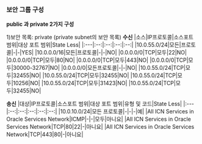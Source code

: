 ### 보안 그룹 구성
 
**public 과 private 2가지 구성**

1)보안 목록: private	(private subnet의 보안 목록) 
**수신**
|소스|IP프로토콜|소스포트 범위|대상 포트 범위|State Less|
|:---|:--:|:--:|:--:|:--:|
|10.0.55.0/24|모든|프로토콜|-|-|YES|
|10.0.0.0/16|모든|프로토콜|-|-|NO|
|0.0.0.0/0|TCP|모두|22|NO|
|0.0.0.0/0|TCP|모두|80|NO|
|0.0.0.0/0|TCP|모두|443|NO|
|0.0.0.0/0|TCP|모두|30000-32767|NO|
|0.0.0.0/0|모든프로토콜|-|-|NO|
|10.0.55.0/24|TCP|모두|32455|NO|
|10.0.55.0/24|TCP|모두|32455|NO|
|10.0.55.0/24|TCP|모두|10256|NO|
|10.0.55.0/24|TCP|모두|31423|NO|
|10.0.55.0/24|TCP|모두|32455|NO|

**송신**
|대상|IP프로토콜|소스포트 범위|대상 포트 범위|유형 및 코드|State Less|
|:---|:--:|:--:|:--:|:--:|:--:|
|10.0.10.0/24|모든 프로토콜|-|-|-|예|
|All ICN Services in Oracle Services Network|ICMP|-|-|모두|아니요|
|All ICN Services in Oracle Services Network|TCP|80|22|-|아니요|
|All ICN Services in Oracle Services Network|TCP|443|80|-|아니요|
